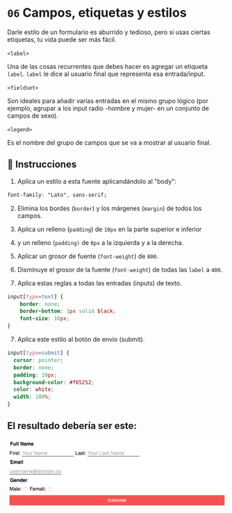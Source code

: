 # `06` Campos, etiquetas y estilos

Darle estilo de un formulario es aburrido y tedioso, pero si usas ciertas etiquetas, tu vida puede ser más fácil. 

`<label>`  

Una de las cosas recurrentes que debes hacer es agregar un etiqueta `label`. `label` le dice al usuario final que representa esa entrada/input.

`<fieldset>` 

Son ideales para añadir varias entradas en el mismo grupo lógico (por ejemplo, agrupar a los input radio -hombre y mujer- en un conjunto de campos de sexo).

`<legend>`  

Es el nombre del grupo de campos que se va a mostrar al usuario final.

## 📝 Instrucciones

1. Aplica un estilo a esta fuente aplicandándolo al "body":

```css
font-family: "Lato", sans-serif;
```

2. Elimina los bordes (`border`) y los márgenes (`margin`) de todos los campos. 

2. Aplica un relleno (`padding`) de `10px` en la parte superior e inferior 

3. y un relleno (`padding)` de `0px` a la izquierda y a la derecha. 

4. Aplicar un grosor de fuente (`font-weight`) de `800`.

5. Disminuye el grosor de la fuente (`font-weight`) de todas las `label` a `400`.

6. Aplica estas reglas a todas las entradas (inputs) de texto.

```css
input[type=text] {
	border: none;
	border-bottom: 1px solid black;
	font-size: 16px;
}
```

7. Aplica este estilo al botón de envío (submit).

```css
input[type=submit] {
  cursor: pointer;
  border: none;
  padding: 10px;
  background-color: #f65252;
  color: white;
  width: 100%;
}
```

## El resultado debería ser este:

![06-fieldsets-labels-and-styles](../../.learn/assets/NGmLdal.png?raw=true)
